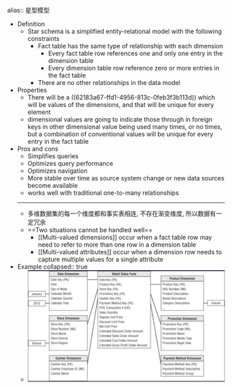 alias:: 星型模型

- Definition
	- Star schema is a simplified entity-relational model with the following constraints
		- Fact table has the same type of relationship with each dimension
			- Every fact table row references one and only one entry in the dimension table
			- Every dimension table row reference zero or more entries in the fact table
		- There are no other relationships in the data model
- Properties
	- There will be a ((62183a67-ffd1-4956-813c-0feb3f3b113d)) which will be values of the dimensions, and that will be unique for every element
	- dimensional values are going to indicate those through in foreign keys in other dimensional value being used many times, or no times, but a combination of conventional values will be unique for every entry in the fact table
- Pros and cons
	- Simplifies queries
	- Optimizes query performance
	- Optimizes navigation
	- More stable over time as source system change or new data sources become available
	- works well with traditional one-to-many relationships
	- ---
	- 多维数据集的每一个维度都和事实表相连, 不存在渐变维度, 所以数据有一定冗余
	- ==Two situations cannot be handled well==
		- [[Multi-valued dimensions]] occur when a fact table row may need to refer to more than one row in a dimension table
		- [[Multi-valued attributes]] occur when a dimension row needs to capture multiple values for a single attribute
- Example
collapsed:: true
	- ![Screen Shot 2022-03-02 at 5.59.39 PM.png](../assets/Screen_Shot_2022-03-02_at_5.59.39_PM_1646272780966_0.png)